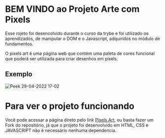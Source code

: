# BEM VINDO ao Projeto Arte com Pixels
Esse rojeto foi desencolvido durante o curso da trybe e foi utilizado os aprendizados, de manipular o DOM e o Javascript, adquiridos no módulo de fundamentos.

O pixels art é uma página web que contém uma paleta de cores funcional que poderá ser utilizada para criar desenhos em pixels.


## Exemplo
![Peek 29-04-2022 17-02](https://user-images.githubusercontent.com/99986000/166061784-785a3754-3153-468d-8322-61c9ea601e38.gif)


# Para ver o projeto funcionando

Você pode acessar a página direto pelo link <a href='https://abreupamm.github.io/project-pixels-art/'>Pixels Art</a>, ou basta fazer um Fork do repositório, já que o projeto foi desenvolvido em HTML, CSS e JAVASCRIPT não é necessário nenhuma dependencia.

